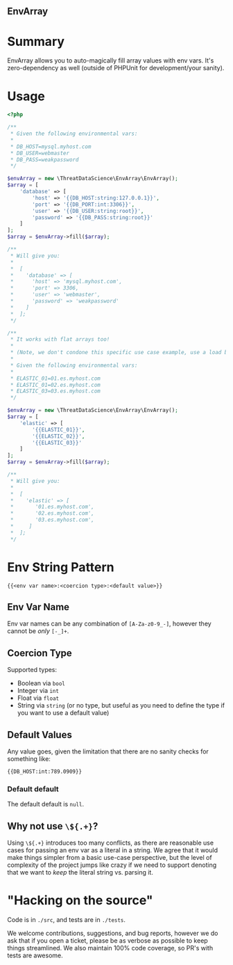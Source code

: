 EnvArray
--------

# Summary
EnvArray allows you to auto-magically fill array values with env vars. It's zero-dependency as well (outside of PHPUnit 
for development/your sanity).

# Usage

```php
<?php

/**
 * Given the following environmental vars:
 * 
 * DB_HOST=mysql.myhost.com
 * DB_USER=webmaster
 * DB_PASS=weakpassword
 */

$envArray = new \ThreatDataScience\EnvArray\EnvArray();
$array = [
    'database' => [
        'host' => '{{DB_HOST:string:127.0.0.1}}',
        'port' => '{{DB_PORT:int:3306}}',
        'user' => '{{DB_USER:string:root}}',
        'password' => '{{DB_PASS:string:root}}'
    ]
];
$array = $envArray->fill($array);

/**
 * Will give you:
 * 
 *  [
 *    'database' => [
 *      'host' => 'mysql.myhost.com',
 *      'port' => 3306,
 *      'user' => 'webmaster',
 *      'password' => 'weakpassword'
 *    ]
 *  ];
 */

/**
 * It works with flat arrays too!
 * 
 * (Note, we don't condone this specific use case example, use a load balancer)
 * 
 * Given the following environmental vars:
 * 
 * ELASTIC_01=01.es.myhost.com
 * ELASTIC_01=02.es.myhost.com
 * ELASTIC_03=03.es.myhost.com
 */

$envArray = new \ThreatDataScience\EnvArray\EnvArray();
$array = [
    'elastic' => [
        '{{ELASTIC_01}}',
        '{{ELASTIC_02}}',
        '{{ELASTIC_03}}'
    ]
];
$array = $envArray->fill($array);

/**
 * Will give you:
 * 
 *  [
 *    'elastic' => [
 *       '01.es.myhost.com',
 *       '02.es.myhost.com',
 *       '03.es.myhost.com',
 *     ]
 *  ];
 */

```

# Env String Pattern
```text
{{<env var name>:<coercion type>:<default value>}}
```

## Env Var Name
Env var names can be any combination of `[A-Za-z0-9_-]`, however they cannot be _only_ `[-_]+`.

## Coercion Type
Supported types:

- Boolean via `bool`
- Integer via `int`
- Float via `float`
- String via `string` (or no type, but useful as you need to define the type if you want to use a default value)

## Default Values
Any value goes, given the limitation that there are no sanity checks for something like:
```text
{{DB_HOST:int:789.0909}}
```
### Default default
The default default is `null`.

## Why not use `\${.+}`?
Using `\${.+}` introduces too many conflicts, as there are reasonable use cases for passing an env var as a literal in a
string. We agree that it would make things simpler from a basic use-case perspective, but the level of complexity of the
project jumps like crazy if we need to support denoting that we want to _keep_ the literal string vs. parsing it.

# "Hacking on the source"
Code is in `./src`, and tests are in `./tests`. 

We welcome contributions, suggestions, and bug reports, however we do ask that if you open a ticket, please be as 
verbose as possible to keep things streamlined. We also maintain 100% code coverage, so PR's with tests are awesome. 
